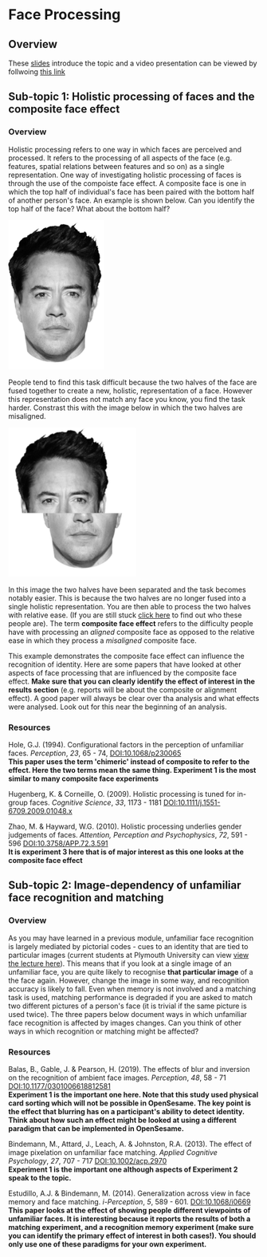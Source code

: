 # Face Processing

## Overview

These [slides](topic3.odp) introduce the topic and a video presentation can be viewed by follwoing [this link](https://liveplymouthac-my.sharepoint.com/:v:/g/personal/chris_longmore_plymouth_ac_uk/EWQ9LJ9ZBXZMvBE3JoRU16oB55zWy1cBLgi0Nn4dmZ7r4w?e=eB5B9G)

## Sub-topic 1: Holistic processing of faces and the composite face effect

### Overview

Holistic processing refers to one way in which faces are perceived and processed. It refers to the processing of all aspects of the face (e.g. features, spatial relations between features and so on) as a single representation. One way of investigating holistic processing of faces is through the use of the compoiste face effect. A composite face is one in which the top half of individual's face has been paired with the bottom half of another person's face. An example is shown below. Can you identify the top half of the face? What about the bottom half?

![A004.png](images/A004.png)

People tend to find this task difficult because the two halves of the face are fused together to create a new, holistic, representation of a face. However this representation does not match any face you know, you find the task harder. Constrast this with the image below in which the two halves are misaligned.

![B004.png](images/B004.png)

In this image the two halves have been separated and the task becomes notably easier. This is because the two halves are no longer fused into a single holistic representation. You are then able to process the two halves with relative ease. (If you are still stuck [click here](holistic_ans.md) to find out who these people are). The term **composite face effect** refers to the difficulty people have with processing an *aligned* composite face as opposed to the relative ease in which they process a *misaligned* composite face.

This example demonstrates the composite face effect can influence the recognition of identity. Here are some papers that have looked at other aspects of face processing that are influenced by the composite face effect. **Make sure that you can clearly identify the effect of interest in the results section** (e.g. reports will be about the composite or alignment effect). A good paper will always be clear over tha analysis and what effects were analysed. Look out for this near the beginning of an analysis.

### Resources

Hole, G.J. (1994). Configurational factors in the perception of unfamiliar faces. *Perception*, *23*, 65 - 74, [DOI:10.1068/p230065](http://sro.sussex.ac.uk/id/eprint/14457/1/p230065.pdf)  
**This paper uses the term 'chimeric' instead of composite to refer to the effect. Here the two terms mean the same thing. Experiment 1 is the most similar to many composite face experiments**

Hugenberg, K. & Corneille, O. (2009). Holistic processing is tuned for in-group faces. *Cognitive Science*, *33*, 1173 - 1181 [DOI:10.1111/j.1551-6709.2009.01048.x](https://onlinelibrary.wiley.com/doi/full/10.1111/j.1551-6709.2009.01048.x)

Zhao, M. & Hayward, W.G. (2010). Holistic processing underlies gender judgements of faces. *Attention, Perception and Psychophysics*, *72*, 591 - 596 [DOI:10.3758/APP.72.3.591](https://link.springer.com/content/pdf/10.3758%2FAPP.72.3.591.pdf)  
**It is experiment 3 here that is of major interest as this one looks at the composite face effect**

## Sub-topic 2: Image-dependency of unfamiliar face recognition and matching

### Overview

As you may have learned in a previous module, unfamiliar face recognition is largely mediated by pictorial codes - cues to an identity that are tied to particular images (current students at Plymouth University can view [view the lecture here](https://plymouth.cloud.panopto.eu/Panopto/Pages/Viewer.aspx?id=f1cbe922-6246-4c99-84ee-a98801069f53)). This means that if you look at a single image of an unfamiliar face, you are quite likely to recognise **that particular image** of a the face again. However, change the image in some way, and recognition accuracy is likely to fall. Even when memory is not involved and a matching task is used, matching performance is degraded if you are asked to match two different pictures of a person's face (it is trivial if the same picture is used twice). The three papers below document ways in which unfamiliar face recognition is affected by images changes. Can you think of other ways in which recognition or matching might be affected?

### Resources

Balas, B., Gable, J. & Pearson, H. (2019). The effects of blur and inversion on the recognition of ambient face images. *Perception*, *48*, 58 - 71 [DOI:10.1177/0301006618812581](https://psyarxiv.com/dqjsy/)  
**Experiment 1 is the important one here. Note that this study used physical card sorting which will not be possible in OpenSesame. The key point is the effect that blurring has on a participant's ability to detect identity. Think about how such an effect might be looked at using a different paradigm that can be implemented in OpenSesame.**

Bindemann, M., Attard, J., Leach, A. & Johnston, R.A. (2013). The effect of image pixelation on unfamiliar face matching. *Applied Cognitive Psychology*, *27*, 707 - 717 [DOI:10.1002/acp.2970](https://kar.kent.ac.uk/36097/1/Bindemann_ACP_2013b.pdf)  
**Experiment 1 is the important one although aspects of Experiment 2 speak to the topic.**

Estudillo, A.J. & Bindemann, M. (2014). Generalization across view in face memory and face matching. *i-Perception*, *5*, 589 - 601. [DOI:10.1068/i0669](https://kar.kent.ac.uk/45624/1/Bindemann_iPerception_2014.pdf)  
**This paper looks at the effect of showing people different viewpoints of unfamiliar faces. It is interesting because it reports the results of both a matching experiment, and a recognition memory experiment (make sure you can identify the primary effect of interest in both cases!). You should only use one of these paradigms for your own experiment.**
